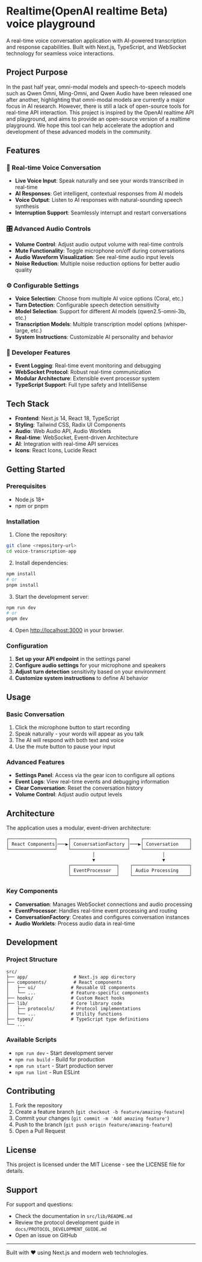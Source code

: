 # Realtime(OpenAI realtime Beta) voice playground

A real-time voice conversation application with AI-powered transcription and response capabilities. Built with Next.js, TypeScript, and WebSocket technology for seamless voice interactions.

## Project Purpose

In the past half year, omni-modal models and speech-to-speech models such as Qwen Omni, Ming-Omni, and Qwen Audio have been released one after another, highlighting that omni-modal models are currently a major focus in AI research. However, there is still a lack of open-source tools for real-time API interaction. This project is inspired by the OpenAI realtime API and playground, and aims to provide an open-source version of a realtime playground. We hope this tool can help accelerate the adoption and development of these advanced models in the community.

## Features

### 🎤 Real-time Voice Conversation
- **Live Voice Input**: Speak naturally and see your words transcribed in real-time
- **AI Responses**: Get intelligent, contextual responses from AI models
- **Voice Output**: Listen to AI responses with natural-sounding speech synthesis
- **Interruption Support**: Seamlessly interrupt and restart conversations

### 🎛️ Advanced Audio Controls
- **Volume Control**: Adjust audio output volume with real-time controls
- **Mute Functionality**: Toggle microphone on/off during conversations
- **Audio Waveform Visualization**: See real-time audio input levels
- **Noise Reduction**: Multiple noise reduction options for better audio quality

### ⚙️ Configurable Settings
- **Voice Selection**: Choose from multiple AI voice options (Coral, etc.)
- **Turn Detection**: Configurable speech detection sensitivity
- **Model Selection**: Support for different AI models (qwen2.5-omni-3b, etc.)
- **Transcription Models**: Multiple transcription model options (whisper-large, etc.)
- **System Instructions**: Customizable AI personality and behavior

### 🔧 Developer Features
- **Event Logging**: Real-time event monitoring and debugging
- **WebSocket Protocol**: Robust real-time communication
- **Modular Architecture**: Extensible event processor system
- **TypeScript Support**: Full type safety and IntelliSense

## Tech Stack

- **Frontend**: Next.js 14, React 18, TypeScript
- **Styling**: Tailwind CSS, Radix UI Components
- **Audio**: Web Audio API, Audio Worklets
- **Real-time**: WebSocket, Event-driven Architecture
- **AI**: Integration with real-time API services
- **Icons**: React Icons, Lucide React

## Getting Started

### Prerequisites
- Node.js 18+ 
- npm or pnpm

### Installation

1. Clone the repository:
```bash
git clone <repository-url>
cd voice-transcription-app
```

2. Install dependencies:
```bash
npm install
# or
pnpm install
```

3. Start the development server:
```bash
npm run dev
# or
pnpm dev
```

4. Open [http://localhost:3000](http://localhost:3000) in your browser.

### Configuration

1. **Set up your API endpoint** in the settings panel
2. **Configure audio settings** for your microphone and speakers
3. **Adjust turn detection** sensitivity based on your environment
4. **Customize system instructions** to define AI behavior

## Usage

### Basic Conversation
1. Click the microphone button to start recording
2. Speak naturally - your words will appear as you talk
3. The AI will respond with both text and voice
4. Use the mute button to pause your input

### Advanced Features
- **Settings Panel**: Access via the gear icon to configure all options
- **Event Logs**: View real-time events and debugging information
- **Clear Conversation**: Reset the conversation history
- **Volume Control**: Adjust audio output levels

## Architecture

The application uses a modular, event-driven architecture:

```
┌─────────────────┐    ┌─────────────────────┐    ┌─────────────────┐
│ React Components│───▶│ ConversationFactory │───▶│ Conversation    │
└─────────────────┘    └─────────────────────┘    └─────────────────┘
                                │                         │
                                ▼                         ▼
                       ┌─────────────────┐    ┌─────────────────────┐
                       │ EventProcessor  │    │ Audio Processing    │
                       └─────────────────┘    └─────────────────────┘
```

### Key Components
- **Conversation**: Manages WebSocket connections and audio processing
- **EventProcessor**: Handles real-time event processing and routing
- **ConversationFactory**: Creates and configures conversation instances
- **Audio Worklets**: Process audio data in real-time

## Development

### Project Structure
```
src/
├── app/                 # Next.js app directory
├── components/          # React components
│   ├── ui/             # Reusable UI components
│   └── ...             # Feature-specific components
├── hooks/              # Custom React hooks
├── lib/                # Core library code
│   ├── protocols/      # Protocol implementations
│   └── ...             # Utility functions
├── types/              # TypeScript type definitions
└── ...
```

### Available Scripts
- `npm run dev` - Start development server
- `npm run build` - Build for production
- `npm run start` - Start production server
- `npm run lint` - Run ESLint

## Contributing

1. Fork the repository
2. Create a feature branch (`git checkout -b feature/amazing-feature`)
3. Commit your changes (`git commit -m 'Add amazing feature'`)
4. Push to the branch (`git push origin feature/amazing-feature`)
5. Open a Pull Request

## License

This project is licensed under the MIT License - see the LICENSE file for details.

## Support

For support and questions:
- Check the documentation in `src/lib/README.md`
- Review the protocol development guide in `docs/PROTOCOL_DEVELOPMENT_GUIDE.md`
- Open an issue on GitHub

---

Built with ❤️ using Next.js and modern web technologies.